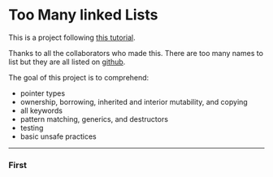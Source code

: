 # Too Many linked Lists

This is a project following [this tutorial](https://rust-unofficial.github.io/too-many-lists/).

Thanks to all the collaborators who made this. There are too many names to 
list but they are all listed on [github](https://github.com/rust-unofficial/too-many-lists).

The goal of this project is to comprehend:

- pointer types
- ownership, borrowing, inherited and interior mutability, and copying
- all keywords
- pattern matching, generics, and destructors
- testing
- basic unsafe practices

___

### First

